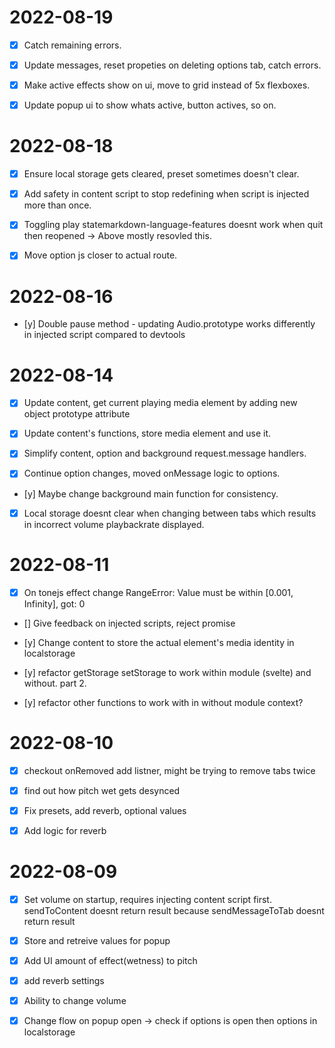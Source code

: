 

# 2022-08-19

- [x] Catch remaining errors.

- [x] Update messages, reset propeties on deleting options tab, catch errors.

- [x] Make active effects show on ui, move to grid instead of 5x flexboxes.

- [x] Update popup ui to show whats active, button actives, so on.

# 2022-08-18

- [x] Ensure local storage gets cleared, preset sometimes doesn't clear.

- [x] Add safety in content script to stop redefining when script is injected more than once.

- [x] Toggling play statemarkdown-language-features doesnt work when quit then reopened -> Above mostly resovled this.

- [x] Move option js closer to actual route.

# 2022-08-16

- [y] Double pause method - updating Audio.prototype works differently in injected script compared to devtools


# 2022-08-14

- [x] Update content, get current playing media element by adding new object prototype attribute

- [x] Update content's functions, store media element and use it.

- [x] Simplify content, option and background request.message handlers.

- [x] Continue option changes, moved onMessage logic to options.

- [y] Maybe change background main function for consistency.

- [x] Local storage doesnt clear when changing between tabs which results in incorrect volume playbackrate displayed.

# 2022-08-11

- [x] On tonejs effect change RangeError: Value must be within [0.001, Infinity], got: 0

- [] Give feedback on injected scripts, reject promise 

- [y] Change content to store the actual element's media identity in localstorage

- [y] refactor getStorage setStorage to work within module (svelte) and without. part 2.

- [y] refactor other functions to work with in without module context?

# 2022-08-10

- [x] checkout onRemoved add listner, might be trying to remove tabs twice

- [x] find out how pitch wet gets desynced

- [x] Fix presets, add reverb, optional values

- [x] Add logic for reverb

# 2022-08-09

- [x] Set volume on startup, requires injecting content script first.
    sendToContent doesnt return result because sendMessageToTab doesnt return result

- [x] Store and retreive values for popup

- [x] Add UI amount of effect(wetness) to pitch

- [x] add reverb settings

- [x] Ability to change volume

- [x] Change flow on popup open -> check if options is open then options in localstorage
